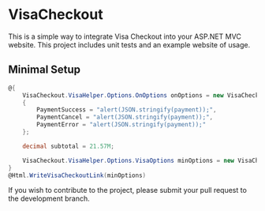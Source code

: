 # VisaCheckout 
This is a simple way to integrate Visa Checkout into your ASP.NET MVC website.  This project includes unit tests and an example website of usage.

## Minimal Setup
```c#
@{
	VisaCheckout.VisaHelper.Options.OnOptions onOptions = new VisaCheckout.VisaHelper.Options.OnOptions
	{
		PaymentSuccess = "alert(JSON.stringify(payment));",
		PaymentCancel = "alert(JSON.stringify(payment));",
		PaymentError = "alert(JSON.stringify(payment));"
	};

	decimal subtotal = 21.57M;

	VisaCheckout.VisaHelper.Options.VisaOptions minOptions = new VisaCheckout.VisaHelper.Options.VisaOptions("public_key", subtotal, VisaCheckout.VisaHelper.Options.CurrencyCodes.USD, onOptions);
}
@Html.WriteVisaCheckoutLink(minOptions)
```

If you wish to contribute to the project, please submit your pull request to the development branch.